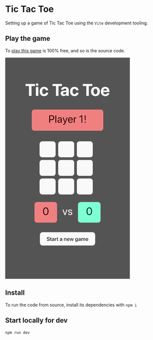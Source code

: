 # Tic Tac Toe
Setting up a game of Tic Tac Toe using the `Vite` development tooling.

## Play the game
To [play this game](https://tic-tac-toe-git-main-lemuelvelez.vercel.app/) is 100% free, and so is the source code.

![play Tic Tac Toe](screenshot_400x.png)

## Install
To run the code from source, install its dependencies with `npm i`

## Start locally for dev
`npm run dev`
